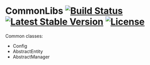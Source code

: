 # CommonLibs [![Build Status](https://travis-ci.org/zergu1ar/CommonLibs.svg?branch=master)](https://travis-ci.org/zergu1ar/CommonLibs) [![Latest Stable Version](https://poser.pugx.org/zergular/common/v/stable)](https://packagist.org/packages/zergular/common) [![License](https://poser.pugx.org/zergular/common/license)](https://packagist.org/packages/zergular/common)
Common classes:
* Config
* AbstractEntity
* AbstractManager

